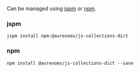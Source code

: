 Can be managed using
[jspm](http://jspm.io)
or [npm](https://github.com/npm/npm).

### jspm
```terminal
jspm install npm:@aureooms/js-collections-dict
```

### npm
```terminal
npm install @aureooms/js-collections-dict --save
```
